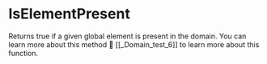 # IsElementPresent

Returns true if a given global element is present in the domain. You can learn more about this method 🍻 [[_Domain_test_6]] to learn more about this function.
